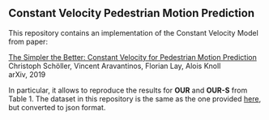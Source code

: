 ## Constant Velocity Pedestrian Motion Prediction

This repository contains an implementation of the Constant Velocity Model from paper:

[The Simpler the Better: Constant Velocity for Pedestrian Motion Prediction](https://arxiv.org/abs/1903.07933)<br>
Christoph Schöller, Vincent Aravantinos, Florian Lay, Alois Knoll<br>
arXiv, 2019

In particular, it allows to reproduce the results for **OUR** and **OUR-S** from Table 1. The dataset in this repository is the same as the one provided [here](https://github.com/agrimgupta92/sgan), but converted to json format.
